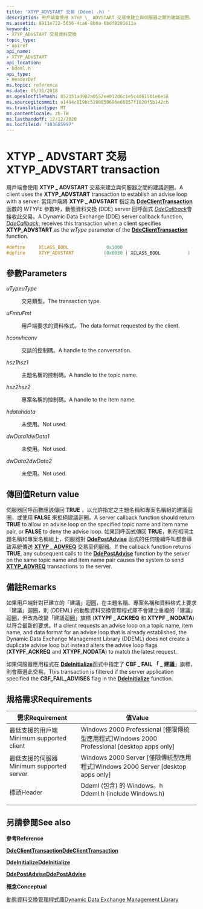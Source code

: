 ```yaml
---
title: 'XTYP_ADVSTART 交易 (Ddeml .h) '
description: 用戶端會使用 XTYP \_ ADVSTART 交易來建立與伺服器之間的建議迴圈。
ms.assetid: 8911e722-5656-4ca6-8b0a-6bdf8281611a
keywords:
- XTYP_ADVSTART 交易資料交換
topic_type:
- apiref
api_name:
- XTYP_ADVSTART
api_location:
- Ddeml.h
api_type:
- HeaderDef
ms.topic: reference
ms.date: 05/31/2018
ms.openlocfilehash: 852351ad902a0552ee012d6c1e5c4d61501e6e58
ms.sourcegitcommit: a1494c819bc5200050696e66057f1020f5b142cb
ms.translationtype: MT
ms.contentlocale: zh-TW
ms.lasthandoff: 12/12/2020
ms.locfileid: "103685997"
---
```

# <a name="xtyp_advstart-transaction"></a><span data-ttu-id="c2ffe-104">XTYP \_ ADVSTART 交易</span><span class="sxs-lookup"><span data-stu-id="c2ffe-104">XTYP\_ADVSTART transaction</span></span>

<span data-ttu-id="c2ffe-105">用戶端會使用 **XTYP \_ ADVSTART** 交易來建立與伺服器之間的建議迴圈。</span><span class="sxs-lookup"><span data-stu-id="c2ffe-105">A client uses the **XTYP\_ADVSTART** transaction to establish an advise loop with a server.</span></span> <span data-ttu-id="c2ffe-106">當用戶端將 **XTYP \_ ADVSTART** 指定為 [**DdeClientTransaction**](/windows/desktop/api/Ddeml/nf-ddeml-ddeclienttransaction)函數的 *WTYPE* 參數時，動態資料交換 (DDE) server 回呼函式 [*DdeCallback*](/windows/win32/api/ddeml/nc-ddeml-pfncallback)會接收此交易。</span><span class="sxs-lookup"><span data-stu-id="c2ffe-106">A Dynamic Data Exchange (DDE) server callback function, [*DdeCallback*](/windows/win32/api/ddeml/nc-ddeml-pfncallback), receives this transaction when a client specifies **XTYP\_ADVSTART** as the *wType* parameter of the [**DdeClientTransaction**](/windows/desktop/api/Ddeml/nf-ddeml-ddeclienttransaction) function.</span></span>


```C++
#define     XCLASS_BOOL              0x1000
#define     XTYP_ADVSTART           (0x0030 | XCLASS_BOOL          )
```



## <a name="parameters"></a><span data-ttu-id="c2ffe-107">參數</span><span class="sxs-lookup"><span data-stu-id="c2ffe-107">Parameters</span></span>

<dl> <dt>

<span data-ttu-id="c2ffe-108">*uType*</span><span class="sxs-lookup"><span data-stu-id="c2ffe-108">*uType*</span></span> 
</dt> <dd>

<span data-ttu-id="c2ffe-109">交易類型。</span><span class="sxs-lookup"><span data-stu-id="c2ffe-109">The transaction type.</span></span>

</dd> <dt>

<span data-ttu-id="c2ffe-110">*uFmt*</span><span class="sxs-lookup"><span data-stu-id="c2ffe-110">*uFmt*</span></span> 
</dt> <dd>

<span data-ttu-id="c2ffe-111">用戶端要求的資料格式。</span><span class="sxs-lookup"><span data-stu-id="c2ffe-111">The data format requested by the client.</span></span>

</dd> <dt>

<span data-ttu-id="c2ffe-112">*hconv*</span><span class="sxs-lookup"><span data-stu-id="c2ffe-112">*hconv*</span></span> 
</dt> <dd>

<span data-ttu-id="c2ffe-113">交談的控制碼。</span><span class="sxs-lookup"><span data-stu-id="c2ffe-113">A handle to the conversation.</span></span>

</dd> <dt>

<span data-ttu-id="c2ffe-114">*hsz1*</span><span class="sxs-lookup"><span data-stu-id="c2ffe-114">*hsz1*</span></span> 
</dt> <dd>

<span data-ttu-id="c2ffe-115">主題名稱的控制碼。</span><span class="sxs-lookup"><span data-stu-id="c2ffe-115">A handle to the topic name.</span></span>

</dd> <dt>

<span data-ttu-id="c2ffe-116">*hsz2*</span><span class="sxs-lookup"><span data-stu-id="c2ffe-116">*hsz2*</span></span> 
</dt> <dd>

<span data-ttu-id="c2ffe-117">專案名稱的控制碼。</span><span class="sxs-lookup"><span data-stu-id="c2ffe-117">A handle to the item name.</span></span>

</dd> <dt>

<span data-ttu-id="c2ffe-118">*hdata*</span><span class="sxs-lookup"><span data-stu-id="c2ffe-118">*hdata*</span></span> 
</dt> <dd>

<span data-ttu-id="c2ffe-119">未使用。</span><span class="sxs-lookup"><span data-stu-id="c2ffe-119">Not used.</span></span>

</dd> <dt>

<span data-ttu-id="c2ffe-120">*dwData1*</span><span class="sxs-lookup"><span data-stu-id="c2ffe-120">*dwData1*</span></span> 
</dt> <dd>

<span data-ttu-id="c2ffe-121">未使用。</span><span class="sxs-lookup"><span data-stu-id="c2ffe-121">Not used.</span></span>

</dd> <dt>

<span data-ttu-id="c2ffe-122">*dwData2*</span><span class="sxs-lookup"><span data-stu-id="c2ffe-122">*dwData2*</span></span> 
</dt> <dd>

<span data-ttu-id="c2ffe-123">未使用。</span><span class="sxs-lookup"><span data-stu-id="c2ffe-123">Not used.</span></span>

</dd> </dl>

## <a name="return-value"></a><span data-ttu-id="c2ffe-124">傳回值</span><span class="sxs-lookup"><span data-stu-id="c2ffe-124">Return value</span></span>

<span data-ttu-id="c2ffe-125">伺服器回呼函數應該傳回 **TRUE** ，以允許指定之主題名稱和專案名稱組的建議迴圈，或使用 **FALSE** 來拒絕建議迴圈。</span><span class="sxs-lookup"><span data-stu-id="c2ffe-125">A server callback function should return **TRUE** to allow an advise loop on the specified topic name and item name pair, or **FALSE** to deny the advise loop.</span></span> <span data-ttu-id="c2ffe-126">如果回呼函式傳回 **TRUE**，則在相同主題名稱和專案名稱組上，伺服器對 [**DdePostAdvise**](/windows/desktop/api/Ddeml/nf-ddeml-ddepostadvise) 函式的任何後續呼叫都會導致系統傳送 [**XTYP \_ ADVREQ**](xtyp-advreq.md) 交易至伺服器。</span><span class="sxs-lookup"><span data-stu-id="c2ffe-126">If the callback function returns **TRUE**, any subsequent calls to the [**DdePostAdvise**](/windows/desktop/api/Ddeml/nf-ddeml-ddepostadvise) function by the server on the same topic name and item name pair causes the system to send [**XTYP\_ADVREQ**](xtyp-advreq.md) transactions to the server.</span></span>

## <a name="remarks"></a><span data-ttu-id="c2ffe-127">備註</span><span class="sxs-lookup"><span data-stu-id="c2ffe-127">Remarks</span></span>

<span data-ttu-id="c2ffe-128">如果用戶端針對已建立的「建議」迴圈，在主題名稱、專案名稱和資料格式上要求「建議」迴圈，則 (DDEML) 的動態資料交換管理程式庫不會建立重複的「建議」迴圈，但改為改變「建議迴圈」旗標 (**XTYPF \_ ACKREQ** 和 **XTYPF \_ NODATA**) 以符合最新的要求。</span><span class="sxs-lookup"><span data-stu-id="c2ffe-128">If a client requests an advise loop on a topic name, item name, and data format for an advise loop that is already established, the Dynamic Data Exchange Management Library (DDEML) does not create a duplicate advise loop but instead alters the advise loop flags (**XTYPF\_ACKREQ** and **XTYPF\_NODATA**) to match the latest request.</span></span>

<span data-ttu-id="c2ffe-129">如果伺服器應用程式在 [**DdeInitialize**](/windows/desktop/api/Ddeml/nf-ddeml-ddeinitializea)函式中指定了 **CBF \_ FAIL 「 \_ 建議**」旗標，則會篩選此交易。</span><span class="sxs-lookup"><span data-stu-id="c2ffe-129">This transaction is filtered if the server application specified the **CBF\_FAIL\_ADVISES** flag in the [**DdeInitialize**](/windows/desktop/api/Ddeml/nf-ddeml-ddeinitializea) function.</span></span>

## <a name="requirements"></a><span data-ttu-id="c2ffe-130">規格需求</span><span class="sxs-lookup"><span data-stu-id="c2ffe-130">Requirements</span></span>



| <span data-ttu-id="c2ffe-131">需求</span><span class="sxs-lookup"><span data-stu-id="c2ffe-131">Requirement</span></span> | <span data-ttu-id="c2ffe-132">值</span><span class="sxs-lookup"><span data-stu-id="c2ffe-132">Value</span></span> |
|-------------------------------------|--------------------------------------------------------------------------------------------------------|
| <span data-ttu-id="c2ffe-133">最低支援的用戶端</span><span class="sxs-lookup"><span data-stu-id="c2ffe-133">Minimum supported client</span></span><br/> | <span data-ttu-id="c2ffe-134">Windows 2000 Professional \[僅限傳統型應用程式\]</span><span class="sxs-lookup"><span data-stu-id="c2ffe-134">Windows 2000 Professional \[desktop apps only\]</span></span><br/>                                             |
| <span data-ttu-id="c2ffe-135">最低支援的伺服器</span><span class="sxs-lookup"><span data-stu-id="c2ffe-135">Minimum supported server</span></span><br/> | <span data-ttu-id="c2ffe-136">Windows 2000 Server \[僅限傳統型應用程式\]</span><span class="sxs-lookup"><span data-stu-id="c2ffe-136">Windows 2000 Server \[desktop apps only\]</span></span><br/>                                                   |
| <span data-ttu-id="c2ffe-137">標頭</span><span class="sxs-lookup"><span data-stu-id="c2ffe-137">Header</span></span><br/>                   | <dl> <span data-ttu-id="c2ffe-138"><dt>Ddeml (包含) 的 Windows。h </dt></span><span class="sxs-lookup"><span data-stu-id="c2ffe-138"><dt>Ddeml.h (include Windows.h)</dt></span></span> </dl> |



## <a name="see-also"></a><span data-ttu-id="c2ffe-139">另請參閱</span><span class="sxs-lookup"><span data-stu-id="c2ffe-139">See also</span></span>

<dl> <dt>

<span data-ttu-id="c2ffe-140">**參考**</span><span class="sxs-lookup"><span data-stu-id="c2ffe-140">**Reference**</span></span>
</dt> <dt>

[<span data-ttu-id="c2ffe-141">**DdeClientTransaction**</span><span class="sxs-lookup"><span data-stu-id="c2ffe-141">**DdeClientTransaction**</span></span>](/windows/desktop/api/Ddeml/nf-ddeml-ddeclienttransaction)
</dt> <dt>

[<span data-ttu-id="c2ffe-142">**DdeInitialize**</span><span class="sxs-lookup"><span data-stu-id="c2ffe-142">**DdeInitialize**</span></span>](/windows/desktop/api/Ddeml/nf-ddeml-ddeinitializea)
</dt> <dt>

[<span data-ttu-id="c2ffe-143">**DdePostAdvise**</span><span class="sxs-lookup"><span data-stu-id="c2ffe-143">**DdePostAdvise**</span></span>](/windows/desktop/api/Ddeml/nf-ddeml-ddepostadvise)
</dt> <dt>

<span data-ttu-id="c2ffe-144">**概念**</span><span class="sxs-lookup"><span data-stu-id="c2ffe-144">**Conceptual**</span></span>
</dt> <dt>

[<span data-ttu-id="c2ffe-145">動態資料交換管理程式庫</span><span class="sxs-lookup"><span data-stu-id="c2ffe-145">Dynamic Data Exchange Management Library</span></span>](dynamic-data-exchange-management-library.md)
</dt> </dl>

 

